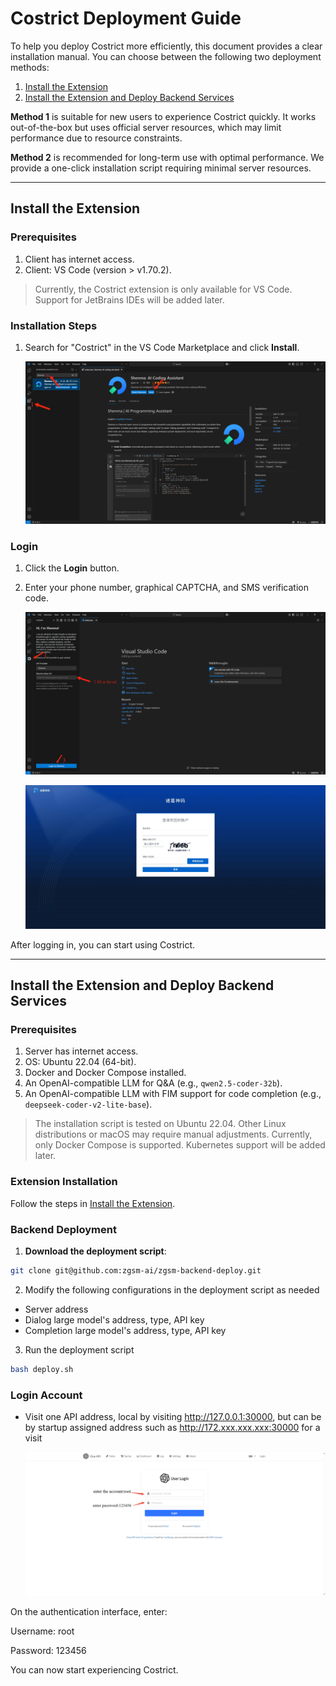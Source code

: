 # Costrict Deployment Guide

To help you deploy Costrict more efficiently, this document provides a clear installation manual. You can choose between the following two deployment methods:

1. [Install the Extension](#install-the-extension)
2. [Install the Extension and Deploy Backend Services](#install-the-extension-and-deploy-backend-services)

**Method 1** is suitable for new users to experience Costrict quickly. It works out-of-the-box but uses official server resources, which may limit performance due to resource constraints.

**Method 2** is recommended for long-term use with optimal performance. We provide a one-click installation script requiring minimal server resources.

---

## Install the Extension

### Prerequisites

1. Client has internet access.
2. Client: VS Code (version > v1.70.2).

> Currently, the Costrict extension is only available for VS Code. Support for JetBrains IDEs will be added later.

### Installation Steps

1. Search for "Costrict" in the VS Code Marketplace and click **Install**.

    ![alt text](/assets/images/install/extensions.png)

### Login

1. Click the **Login** button.
2. Enter your phone number, graphical CAPTCHA, and SMS verification code.

    ![alt text](/assets/images/install/login_ide.png)

    ![alt text](/assets/images/install/login_web.png)

After logging in, you can start using Costrict.

---

## Install the Extension and Deploy Backend Services

### Prerequisites

1. Server has internet access.
2. OS: Ubuntu 22.04 (64-bit).
3. Docker and Docker Compose installed.
4. An OpenAI-compatible LLM for Q&A (e.g., `qwen2.5-coder-32b`).
5. An OpenAI-compatible LLM with FIM support for code completion (e.g., `deepseek-coder-v2-lite-base`).

> The installation script is tested on Ubuntu 22.04. Other Linux distributions or macOS may require manual adjustments.
> Currently, only Docker Compose is supported. Kubernetes support will be added later.

### Extension Installation

Follow the steps in [Install the Extension](#install-the-extension).

### Backend Deployment

1. **Download the deployment script**:

```bash
git clone git@github.com:zgsm-ai/zgsm-backend-deploy.git
```

2. Modify the following configurations in the deployment script as needed

- Server address
- Dialog large model's address, type, API key
- Completion large model's address, type, API key

3. Run the deployment script

```bash
bash deploy.sh
```

### Login Account

- Visit one API address, local by visiting http://127.0.0.1:30000, but can be by startup assigned address such as http://172.xxx.xxx.xxx:30000 for a visit

    ![alt text](/assets/images/install/login_backend.png)

On the authentication interface, enter:

Username: root

Password: 123456

You can now start experiencing Costrict.

